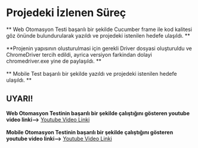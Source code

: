 # Projedeki İzlenen Süreç
** Web Otomasyon Testi başarılı bir şekilde Cucumber frame ile kod kalitesi göz önünde bulundurularak yazıldı ve projedeki istenilen hedefe ulaşıldı. ** <br/><br/>
**Projenin yapısının olusturulmasi için gerekli Driver dosyasi oluşturuldu ve ChromeDriver tercih edildi, ayrica versiyon farkindan dolayi chromedriver.exe yine de paylaşıldı. ** <br/><br/>
** Mobile Test başarılı bir şekilde yazıldı ve projedeki istenilen hedefe ulaşıldı. **

## UYARI!
**Web Otomasyon Testinin başarılı bir şekilde çalıştığını gösteren youtube video linki-->** [Youtube Video Linki](https://youtu.be/3Uq4X4t4LSo)  <br/><br/>
**Mobile Otomasyon Testinin başarılı bir şekilde çalıştığını gösteren youtube video linki-->** [Youtube Video Linki](https://youtu.be/M_hoWAXdw-4)  <br/><br/>
